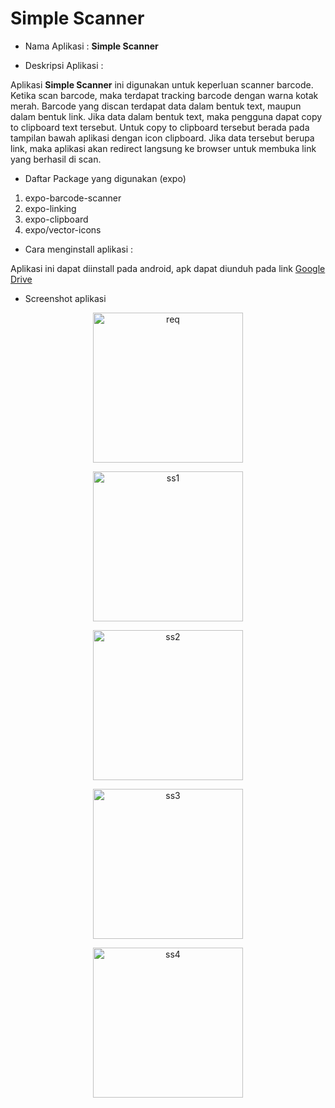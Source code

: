 # Simple Scanner
- Nama Aplikasi : <b>Simple Scanner</b>

- Deskripsi Aplikasi : 

Aplikasi <b>Simple Scanner</b> ini digunakan untuk keperluan scanner barcode. Ketika scan barcode, maka terdapat tracking barcode dengan warna kotak merah.
Barcode yang discan terdapat data dalam bentuk text, maupun dalam bentuk link. Jika data dalam bentuk text,
maka pengguna dapat copy to clipboard text tersebut. Untuk copy to clipboard tersebut berada pada tampilan bawah aplikasi dengan icon clipboard. 
Jika data tersebut berupa link, maka aplikasi akan redirect langsung ke browser untuk membuka link yang berhasil di scan. 

- Daftar Package yang digunakan (expo)
1. expo-barcode-scanner
2. expo-linking
3. expo-clipboard
4. expo/vector-icons

- Cara menginstall aplikasi :

Aplikasi ini dapat diinstall pada android, apk dapat diunduh pada link <a href="https://drive.google.com/file/d/10R9LwBNVnJF21rJtUdKIGkG5YKXwpsGo/view?usp=sharing">Google Drive</a>

- Screenshot aplikasi
<p align="center"><img width="240" align="center" src="https://github.com/Crymlll/tugas-PAM-4/blob/main/screenshot/req.jpeg" alt="req"></p>
<p align="center"><img width="240" align="center" src="https://github.com/Crymlll/tugas-PAM-4/blob/main/screenshot/1.jpeg" alt="ss1"></p>
<p align="center"><img width="240" align="center" src="https://github.com/Crymlll/tugas-PAM-4/blob/main/screenshot/2.jpeg" alt="ss2"></p>
<p align="center"><img width="240" align="center" src="https://github.com/Crymlll/tugas-PAM-4/blob/main/screenshot/3.jpeg" alt="ss3"></p>
<p align="center"><img width="240" align="center" src="https://github.com/Crymlll/tugas-PAM-4/blob/main/screenshot/4.jpeg" alt="ss4"></p>
